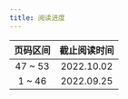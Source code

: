 ```yaml
---
title: 阅读进度
---
```


|  页码区间   |  截止阅读时间  |
| :-----: | :--------: |
| 47 ~ 53 | 2022.10.02 |
| 1 ~ 46  | 2022.09.25 |
